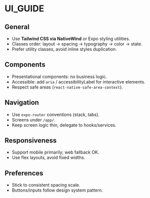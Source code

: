 # UI_GUIDE

## General

- Use **Tailwind CSS via NativeWind** or Expo styling utilities.
- Classes order: layout → spacing → typography → color → state.
- Prefer utility classes, avoid inline styles duplication.

## Components

- Presentational components: no business logic.
- Accessible: add `aria` / accessibilityLabel for interactive elements.
- Respect safe areas (`react-native-safe-area-context`).

## Navigation

- Use `expo-router` conventions (stack, tabs).
- Screens under `/app/`.
- Keep screen logic thin, delegate to hooks/services.

## Responsiveness

- Support mobile primarily; web fallback OK.
- Use flex layouts, avoid fixed widths.

## Preferences

- Stick to consistent spacing scale.
- Buttons/inputs follow design system pattern.
